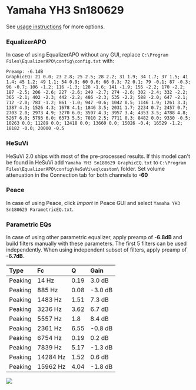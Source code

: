 # Yamaha YH3 Sn180629
See [usage instructions](https://github.com/jaakkopasanen/AutoEq#usage) for more options.

### EqualizerAPO
In case of using EqualizerAPO without any GUI, replace `C:\Program Files\EqualizerAPO\config\config.txt`
with:
```
Preamp: -6.1dB
GraphicEQ: 21 0.0; 23 2.8; 25 2.5; 28 2.2; 31 1.9; 34 1.7; 37 1.5; 41 1.4; 45 1.2; 49 1.1; 54 0.9; 60 0.6; 66 0.3; 72 0.1; 79 -0.1; 87 -0.3; 96 -0.7; 106 -1.2; 116 -1.3; 128 -1.6; 141 -1.9; 155 -2.2; 170 -2.2; 187 -2.5; 206 -2.6; 227 -2.6; 249 -2.7; 274 -2.6; 302 -2.4; 332 -2.2; 365 -2.1; 402 -2.3; 442 -2.2; 486 -2.3; 535 -2.2; 588 -2.0; 647 -2.1; 712 -2.0; 783 -1.2; 861 -1.0; 947 -0.6; 1042 0.5; 1146 1.9; 1261 3.3; 1387 4.3; 1526 4.3; 1678 4.1; 1846 3.5; 2031 1.7; 2234 0.7; 2457 0.7; 2703 2.0; 2973 4.9; 3270 6.0; 3597 4.3; 3957 3.4; 4353 3.5; 4788 4.8; 5267 6.0; 5793 6.0; 6373 5.5; 7010 2.5; 7711 0.3; 8482 0.0; 9330 -0.5; 10263 0.0; 11289 0.0; 12418 0.0; 13660 0.0; 15026 -0.4; 16529 -1.2; 18182 -0.0; 20000 -0.5
```

### HeSuVi
HeSuVi 2.0 ships with most of the pre-processed results. If this model can't be found in HeSuVi add
`Yamaha YH3 Sn180629 GraphicEQ.txt` to `C:\Program Files\EqualizerAPO\config\HeSuVi\eq\custom\` folder.
Set volume attenuation in the Connection tab for both channels to **-60**

### Peace
In case of using Peace, click *Import* in Peace GUI and select `Yamaha YH3 Sn180629 ParametricEQ.txt`.

### Parametric EQs
In case of using other parametric equalizer, apply preamp of **-6.8dB** and build filters manually
with these parameters. The first 5 filters can be used independently.
When using independent subset of filters, apply preamp of **-6.7dB**.

| Type    | Fc       |    Q | Gain    |
|:--------|:---------|:-----|:--------|
| Peaking | 14 Hz    | 0.19 | 3.0 dB  |
| Peaking | 885 Hz   | 0.08 | -3.0 dB |
| Peaking | 1483 Hz  | 1.51 | 7.3 dB  |
| Peaking | 3236 Hz  | 3.62 | 6.7 dB  |
| Peaking | 5557 Hz  | 1.8  | 8.4 dB  |
| Peaking | 2361 Hz  | 6.55 | -0.8 dB |
| Peaking | 6754 Hz  | 0.19 | 0.2 dB  |
| Peaking | 7839 Hz  | 5.17 | -1.3 dB |
| Peaking | 14284 Hz | 1.52 | 0.6 dB  |
| Peaking | 15962 Hz | 4.04 | -1.8 dB |

![](https://raw.githubusercontent.com/jaakkopasanen/AutoEq/master/results/innerfidelity/sbaf-serious/Yamaha%20YH3%20Sn180629/Yamaha%20YH3%20Sn180629.png)